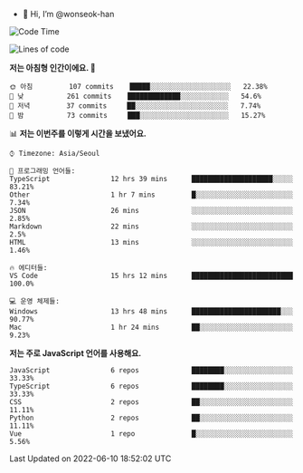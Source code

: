 - 👋 Hi, I’m @wonseok-han

<!---
wonseok-han/wonseok-han is a ✨ special ✨ repository because its `README.md` (this file) appears on your GitHub profile.
You can click the Preview link to take a look at your changes.
--->

<!--START_SECTION:waka-->
![Code Time](http://img.shields.io/badge/Code%20Time-405%20hrs%2048%20mins-blue)

![Lines of code](https://img.shields.io/badge/%EC%A0%80%EB%8A%94%20%EC%97%AC%ED%83%9C%EA%B9%8C%EC%A7%80%20-251%20Thousand%20%EC%A4%84%EC%9D%98%20%EC%BD%94%EB%93%9C%EB%A5%BC%20%EC%9E%91%EC%84%B1%ED%96%88%EC%96%B4%EC%9A%94.-blue)

**저는 아침형 인간이에요. 🐤** 

```text
🌞 아침         107 commits    █████░░░░░░░░░░░░░░░░░░░░   22.38% 
🌆 낮　         261 commits    █████████████░░░░░░░░░░░░   54.6% 
🌃 저녁         37 commits     ██░░░░░░░░░░░░░░░░░░░░░░░   7.74% 
🌙 밤　         73 commits     ███░░░░░░░░░░░░░░░░░░░░░░   15.27%

```


📊 **저는 이번주를 이렇게 시간을 보냈어요.** 

```text
⌚︎ Timezone: Asia/Seoul

💬 프로그래밍 언어들: 
TypeScript               12 hrs 39 mins      ████████████████████░░░░░   83.21% 
Other                    1 hr 7 mins         █░░░░░░░░░░░░░░░░░░░░░░░░   7.34% 
JSON                     26 mins             ░░░░░░░░░░░░░░░░░░░░░░░░░   2.85% 
Markdown                 22 mins             ░░░░░░░░░░░░░░░░░░░░░░░░░   2.5% 
HTML                     13 mins             ░░░░░░░░░░░░░░░░░░░░░░░░░   1.46%

🔥 에디터들: 
VS Code                  15 hrs 12 mins      █████████████████████████   100.0%

💻 운영 체제들: 
Windows                  13 hrs 48 mins      ██████████████████████░░░   90.77% 
Mac                      1 hr 24 mins        ██░░░░░░░░░░░░░░░░░░░░░░░   9.23%

```

**저는 주로 JavaScript 언어를 사용해요.** 

```text
JavaScript               6 repos             ████████░░░░░░░░░░░░░░░░░   33.33% 
TypeScript               6 repos             ████████░░░░░░░░░░░░░░░░░   33.33% 
CSS                      2 repos             ██░░░░░░░░░░░░░░░░░░░░░░░   11.11% 
Python                   2 repos             ██░░░░░░░░░░░░░░░░░░░░░░░   11.11% 
Vue                      1 repo              █░░░░░░░░░░░░░░░░░░░░░░░░   5.56%

```



 Last Updated on 2022-06-10 18:52:02 UTC
<!--END_SECTION:waka-->
